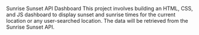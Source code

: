Sunrise Sunset API Dashboard
  This project involves building an HTML, CSS, and JS dashboard to display sunset and sunrise times for the current location or any user-searched location. The data will be retrieved from the Sunrise Sunset API.
